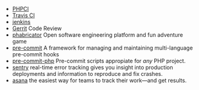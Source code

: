 * [PHPCI](https://www.phptesting.org/)
* [Travis CI](https://travis-ci.org/)
* [jenkins](https://jenkins.io/index.html)
* [Gerrit](https://github.com/GerritCodeReview/gerrit) Code Review
* [phabricator](http://phabricator.org/) Open software engineering platform and fun adventure game
* [pre-commit](http://pre-commit.com/) A framework for managing and maintaining multi-language pre-commit hooks
* [pre-commit-php](https://github.com/hootsuite/pre-commit-php) Pre-commit scripts appropiate for *any* PHP project.
* [sentry](https://sentry.io) real-time error tracking gives you insight into production deployments and information to reproduce and fix crashes.
* [asana](https://asana.com/) the easiest way for teams to track their work—and get results.
